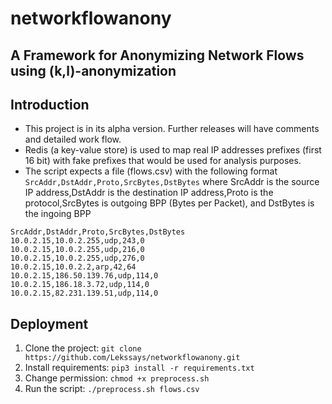 # networkflowanony
## A Framework for Anonymizing Network Flows using (k,l)-anonymization

## Introduction
- This project is in its alpha version. Further releases will have comments and detailed work flow.
- Redis (a key-value store) is used to map real IP addresses prefixes (first 16 bit) with fake prefixes that would be used for analysis purposes.
- The script expects a file (flows.csv) with the following format `SrcAddr,DstAddr,Proto,SrcBytes,DstBytes` where SrcAddr is the source IP address,DstAddr is the destination IP address,Proto is the protocol,SrcBytes is outgoing BPP (Bytes per Packet), and DstBytes is the ingoing BPP
```
SrcAddr,DstAddr,Proto,SrcBytes,DstBytes
10.0.2.15,10.0.2.255,udp,243,0
10.0.2.15,10.0.2.255,udp,216,0
10.0.2.15,10.0.2.255,udp,276,0
10.0.2.15,10.0.2.2,arp,42,64
10.0.2.15,186.50.139.76,udp,114,0
10.0.2.15,186.18.3.72,udp,114,0
10.0.2.15,82.231.139.51,udp,114,0
```
## Deployment

1. Clone the project: `git clone https://github.com/Lekssays/networkflowanony.git`
2. Install requirements: `pip3 install -r requirements.txt`
3. Change permission: `chmod +x preprocess.sh`
4. Run the script: `./preprocess.sh flows.csv`
